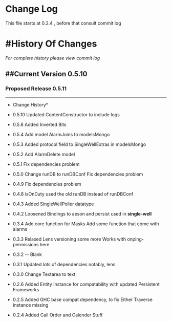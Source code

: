 
Change Log
==================
This file starts at 0.2.4 , before that consult commit log

#History Of Changes
=================

*For complete history please view commit log*

##Current Version 0.5.10
--------------------------	


### Proposed Release 0.5.11
----------------------------



* Change History*
+ 0.5.10
  Updated ContentConstructor to include logs
+ 0.5.8
  Added Inverted Bits
+ 0.5.4
  Add model AlarmJoins to modelsMongo
+ 0.5.3
  Added protocol field to SingleWellExtras in modelsMongo
+ 0.5.2
  Add AlarmDelete model
+ 0.5.1
  Fix dependencies problem
+ 0.5.0
  Change runDB to runDBConf
  Fix dependencies problem
+ 0.4.9
  Fix dependencies problem
+ 0.4.8
  isOnDuty used the old runDB instead of runDBConf
+ 0.4.3
  Added SingleWellPoller datatype
+ 0.4.2
  Loosened Bindings to aeson and persist
  used in **single-well**
+ 0.3.4
  Add core function for Masks
  Add some function that come with alarms
+ 0.3.3
  Relaxed Lens versioning some more
  Works with onping-permissions here 
+ 0.3.2 -- Blank
+ 0.3.1
  Updated lots of dependencies
  notably, lens
+ 0.3.0
  Change Textarea to text

+ 0.2.6
  Added Entity Instance for compatability with updated Persistent Frameworks
+ 0.2.5	
  Added GHC base compat dependency, to fix Either Traverse instance missing 
+ 0.2.4
  Added Call Order and Calender Stuff
